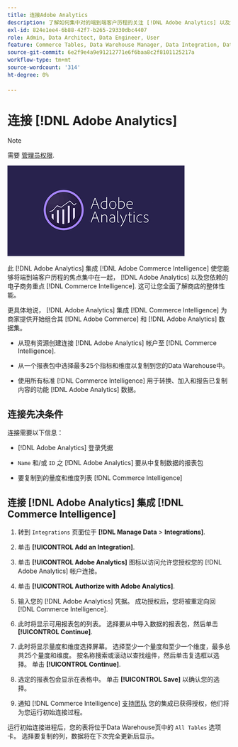 ```yaml
---
title: 连接Adobe Analytics
description: 了解如何集中对的端到端客户历程的关注 [!DNL Adobe Analytics] 以及您依赖的电子商务重点 [!DNL Commerce Intelligence].
exl-id: 824e1ee4-6b88-42f7-b265-29330dbc4407
role: Admin, Data Architect, Data Engineer, User
feature: Commerce Tables, Data Warehouse Manager, Data Integration, Data Import/Export
source-git-commit: 6e2f9e4a9e91212771e6f6baa8c2f8101125217a
workflow-type: tm+mt
source-wordcount: '314'
ht-degree: 0%

---
```


# 连接 [!DNL Adobe Analytics]

>[!NOTE]
>
>需要 [管理员权限](../../../administrator/user-management/user-management.md).

![](../../../assets/adobe-analytic-slogo.png)

此 [!DNL Adobe Analytics] 集成 [!DNL Adobe Commerce Intelligence] 使您能够将端到端客户历程的焦点集中在一起， [!DNL Adobe Analytics] 以及您依赖的电子商务重点 [!DNL Commerce Intelligence]. 这可让您全面了解商店的整体性能。

更具体地说， [!DNL Adobe Analytics] 集成 [!DNL Commerce Intelligence] 为商家提供开始组合其 [!DNL Adobe Commerce] 和 [!DNL Adobe Analytics] 数据集。

- 从现有资源创建连接 [!DNL Adobe Analytics] 帐户至 [!DNL Commerce Intelligence].

- 从一个报表包中选择最多25个指标和维度以复制到您的Data Warehouse中。

- 使用所有标准 [!DNL Commerce Intelligence] 用于转换、加入和报告已复制内容的功能 [!DNL Adobe Analytics] 数据。

## 连接先决条件

连接需要以下信息：

- [!DNL Adobe Analytics] 登录凭据

- `Name` 和/或 `ID` 之 [!DNL Adobe Analytics] 要从中复制数据的报表包

- 要复制到的量度和维度列表 [!DNL Commerce Intelligence]

## 连接 [!DNL Adobe Analytics] 集成 [!DNL Commerce Intelligence]

1. 转到 `Integrations` 页面位于 **[!DNL Manage Data** > **Integrations]**.

1. 单击 **[!UICONTROL Add an Integration]**.

1. 单击 **[!UICONTROL Adobe Analytics]** 图标以访问允许您授权您的 [!DNL Adobe Analytics] 帐户连接。

1. 单击 **[!UICONTROL Authorize with Adobe Analytics]**.

1. 输入您的 [!DNL Adobe Analytics] 凭据。 成功授权后，您将被重定向回 [!DNL Commerce Intelligence].

1. 此时将显示可用报表包的列表。 选择要从中导入数据的报表包，然后单击 **[!UICONTROL Continue]**.

1. 此时将显示量度和维度选择屏幕。 选择至少一个量度和至少一个维度，最多总共25个量度和维度。 按名称搜索或滚动以查找组件，然后单击复选框以选择。 单击 **[!UICONTROL Continue]**.

1. 选定的报表包会显示在表格中。 单击 **[!UICONTROL Save]** 以确认您的选择。

1. 通知 [!DNL Commerce Intelligence] [支持团队](https://experienceleague.adobe.com/docs/commerce-knowledge-base/kb/troubleshooting/miscellaneous/mbi-service-policies.html) 您的集成已获得授权，他们将为您运行初始连接过程。

运行初始连接进程后，您的表将位于Data Warehouse页中的 `All Tables` 选项卡。 选择要复制的列，数据将在下次完全更新后显示。
